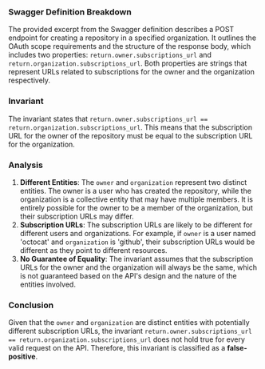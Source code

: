 ### Swagger Definition Breakdown
The provided excerpt from the Swagger definition describes a POST endpoint for creating a repository in a specified organization. It outlines the OAuth scope requirements and the structure of the response body, which includes two properties: `return.owner.subscriptions_url` and `return.organization.subscriptions_url`. Both properties are strings that represent URLs related to subscriptions for the owner and the organization respectively.

### Invariant
The invariant states that `return.owner.subscriptions_url == return.organization.subscriptions_url`. This means that the subscription URL for the owner of the repository must be equal to the subscription URL for the organization.

### Analysis
1. **Different Entities**: The `owner` and `organization` represent two distinct entities. The owner is a user who has created the repository, while the organization is a collective entity that may have multiple members. It is entirely possible for the owner to be a member of the organization, but their subscription URLs may differ.
2. **Subscription URLs**: The subscription URLs are likely to be different for different users and organizations. For example, if `owner` is a user named 'octocat' and `organization` is 'github', their subscription URLs would be different as they point to different resources.
3. **No Guarantee of Equality**: The invariant assumes that the subscription URLs for the owner and the organization will always be the same, which is not guaranteed based on the API's design and the nature of the entities involved.

### Conclusion
Given that the `owner` and `organization` are distinct entities with potentially different subscription URLs, the invariant `return.owner.subscriptions_url == return.organization.subscriptions_url` does not hold true for every valid request on the API. Therefore, this invariant is classified as a **false-positive**.

